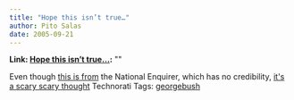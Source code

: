```yaml
---
title: "Hope this isn’t true…"
author: Pito Salas
date: 2005-09-21
---
```


**Link: [Hope this isn’t true…](None):** ""

Even though [this is from](<http://www.nationalenquirer.com/celebrity/63426>)
the National Enquirer, which has no credibility, [it's a scary scary
thought](<http://www.nationalenquirer.com/celebrity/63426>) Technorati Tags:
[georgebush](<http://www.technorati.com/tag/georgebush>)


